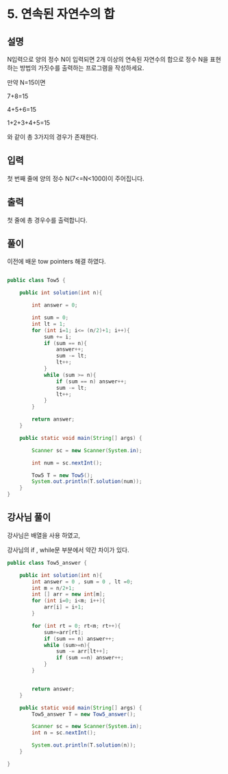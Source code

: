 # 5. 연속된 자연수의 합

## 설명

N입력으로 양의 정수 N이 입력되면 2개 이상의 연속된 자연수의 합으로 정수 N을 표현하는 방법의 가짓수를 출력하는 프로그램을 작성하세요.

만약 N=15이면

7+8=15

4+5+6=15

1+2+3+4+5=15

와 같이 총 3가지의 경우가 존재한다.


## 입력
첫 번째 줄에 양의 정수 N(7<=N<1000)이 주어집니다.


## 출력
첫 줄에 총 경우수를 출력합니다.

## 풀이
이전에 배운 
tow pointers 해결 하였다.

```java

public class Tow5 {

    public int solution(int n){

        int answer = 0;

        int sum = 0;
        int lt = 1;
        for (int i=1; i<= (n/2)+1; i++){
            sum += i;
            if (sum == n){
                answer++;
                sum -= lt;
                lt++;
            }
            while (sum >= n){
                if (sum == n) answer++;
                sum -= lt;
                lt++;
            }
        }

        return answer;
    }

    public static void main(String[] args) {

        Scanner sc = new Scanner(System.in);

        int num = sc.nextInt();

        Tow5 T = new Tow5();
        System.out.println(T.solution(num));
    }
}
```

## 강사님 풀이

강사님은 배열을 사용 하였고, 

강사님의 if , while문 부분에서 약간 차이가 있다. 



```java
public class Tow5_answer {

    public int solution(int n){
        int answer = 0 , sum = 0 , lt =0;
        int m = n/2+1;
        int [] arr = new int[m];
        for (int i=0; i<m; i++){
            arr[i] = i+1;
        }

        for (int rt = 0; rt<m; rt++){
            sum+=arr[rt];
            if (sum == n) answer++;
            while (sum>=n){
                sum -= arr[lt++];
                if (sum ==n) answer++;
            }
        }


        return answer;
    }

    public static void main(String[] args) {
        Tow5_answer T = new Tow5_answer();

        Scanner sc = new Scanner(System.in);
        int n = sc.nextInt();

        System.out.println(T.solution(n));
    }

}
```